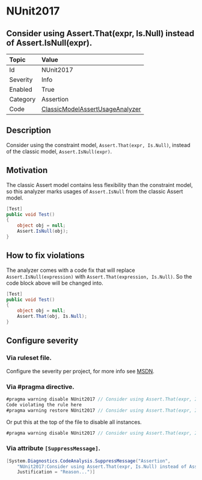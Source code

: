 # NUnit2017
## Consider using Assert.That(expr, Is.Null) instead of Assert.IsNull(expr).

| Topic    | Value
| :--      | :--
| Id       | NUnit2017
| Severity | Info
| Enabled  | True
| Category | Assertion
| Code     | [ClassicModelAssertUsageAnalyzer](https://github.com/nunit/nunit.analyzers/blob/master/src/nunit.analyzers/ClassicModelAssertUsage/ClassicModelAssertUsageAnalyzer.cs)


## Description

Consider using the constraint model, `Assert.That(expr, Is.Null)`, instead of the classic model, `Assert.IsNull(expr)`.

## Motivation

The classic Assert model contains less flexibility than the constraint model,
so this analyzer marks usages of `Assert.IsNull` from the classic Assert model.

```csharp
[Test]
public void Test()
{
    object obj = null;
    Assert.IsNull(obj);
}
```

## How to fix violations

The analyzer comes with a code fix that will replace `Assert.IsNull(expression)` with
`Assert.That(expression, Is.Null)`. So the code block above will be changed into.

```csharp
[Test]
public void Test()
{
    object obj = null;
    Assert.That(obj, Is.Null);
}
```

<!-- start generated config severity -->
## Configure severity

### Via ruleset file.

Configure the severity per project, for more info see [MSDN](https://msdn.microsoft.com/en-us/library/dd264949.aspx).

### Via #pragma directive.
```C#
#pragma warning disable NUnit2017 // Consider using Assert.That(expr, Is.Null) instead of Assert.IsNull(expr).
Code violating the rule here
#pragma warning restore NUnit2017 // Consider using Assert.That(expr, Is.Null) instead of Assert.IsNull(expr).
```

Or put this at the top of the file to disable all instances.
```C#
#pragma warning disable NUnit2017 // Consider using Assert.That(expr, Is.Null) instead of Assert.IsNull(expr).
```

### Via attribute `[SuppressMessage]`.

```C#
[System.Diagnostics.CodeAnalysis.SuppressMessage("Assertion", 
    "NUnit2017:Consider using Assert.That(expr, Is.Null) instead of Assert.IsNull(expr).",
    Justification = "Reason...")]
```
<!-- end generated config severity -->
